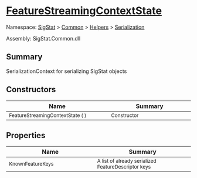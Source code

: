 # [FeatureStreamingContextState](./FeatureStreamingContextState.md)

Namespace: [SigStat]() > [Common](./../../README.md) > [Helpers](./../README.md) > [Serialization](./README.md)

Assembly: SigStat.Common.dll

## Summary
SerializationContext for serializing SigStat objects

## Constructors

| Name<div><a href="#"><img width=400></a></div> | Summary<div><a href="#"><img width=475></a></div> | 
| --- | --- | 
| <sub>FeatureStreamingContextState (  )</sub> | <sub>Constructor</sub> | 


## Properties

| Name<div><a href="#"><img width=400></a></div> | Summary<div><a href="#"><img width=475></a></div> | 
| --- | --- | 
| <sub>KnownFeatureKeys</sub> | <sub>A list of already serialized FeatureDescriptor keys</sub> | 


